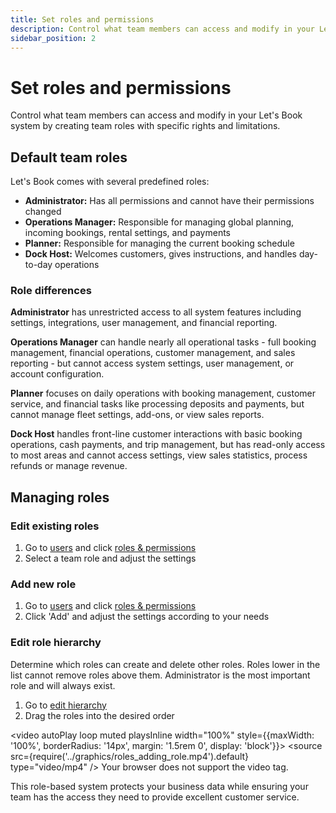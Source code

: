 ```yaml
---
title: Set roles and permissions
description: Control what team members can access and modify in your Let's Book system
sidebar_position: 2
---
```


# Set roles and permissions

Control what team members can access and modify in your Let's Book system by creating team roles with specific rights and limitations.

## Default team roles

Let's Book comes with several predefined roles:

- **Administrator:** Has all permissions and cannot have their permissions changed
- **Operations Manager:** Responsible for managing global planning, incoming bookings, rental settings, and payments
- **Planner:** Responsible for managing the current booking schedule
- **Dock Host:** Welcomes customers, gives instructions, and handles day-to-day operations

### Role differences

**Administrator** has unrestricted access to all system features including settings, integrations, user management, and financial reporting.

**Operations Manager** can handle nearly all operational tasks - full booking management, financial operations, customer management, and sales reporting - but cannot access system settings, user management, or account configuration.

**Planner** focuses on daily operations with booking management, customer service, and financial tasks like processing deposits and payments, but cannot manage fleet settings, add-ons, or view sales reports.

**Dock Host** handles front-line customer interactions with basic booking operations, cash payments, and trip management, but has read-only access to most areas and cannot access settings, view sales statistics, process refunds or manage revenue.

## Managing roles

### Edit existing roles

1. Go to [users](https://dashboard.letsbook.app/users) and click [roles & permissions](https://dashboard.letsbook.app/roles)
2. Select a team role and adjust the settings

### Add new role

1. Go to [users](https://dashboard.letsbook.app/users) and click [roles & permissions](https://dashboard.letsbook.app/roles)
2. Click 'Add' and adjust the settings according to your needs

### Edit role hierarchy

Determine which roles can create and delete other roles. Roles lower in the list cannot remove roles above them. Administrator is the most important role and will always exist.

1. Go to [edit hierarchy](https://dashboard.letsbook.app/roles/hierarchy)
2. Drag the roles into the desired order

<video autoPlay loop muted playsInline width="100%" style={{maxWidth: '100%', borderRadius: '14px', margin: '1.5rem 0', display: 'block'}}>
  <source src={require('../graphics/roles_adding_role.mp4').default} type="video/mp4" />
  Your browser does not support the video tag.
</video>

This role-based system protects your business data while ensuring your team has the access they need to provide excellent customer service.
